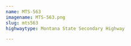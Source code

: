 ```yaml
---
name: MTS-563
imagename: MTS-563.png
slug: mts563
highwaytype: Montana State Secondary Highway

---
```


